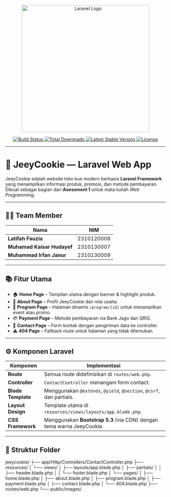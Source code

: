<p align="center">
  <a href="https://laravel.com" target="_blank">
    <img src="https://raw.githubusercontent.com/laravel/art/master/logo-lockup/5%20SVG/2%20CMYK/1%20Full%20Color/laravel-logolockup-cmyk-red.svg" width="400" alt="Laravel Logo">
  </a>
</p>

<p align="center">
  <a href="https://github.com/laravel/framework/actions">
    <img src="https://github.com/laravel/framework/workflows/tests/badge.svg" alt="Build Status">
  </a>
  <a href="https://packagist.org/packages/laravel/framework">
    <img src="https://img.shields.io/packagist/dt/laravel/framework" alt="Total Downloads">
  </a>
  <a href="https://packagist.org/packages/laravel/framework">
    <img src="https://img.shields.io/packagist/v/laravel/framework" alt="Latest Stable Version">
  </a>
  <a href="https://packagist.org/packages/laravel/framework">
    <img src="https://img.shields.io/packagist/l/laravel/framework" alt="License">
  </a>
</p>

---

# 🍪 JeeyCookie — Laravel Web App

JeeyCookie adalah website toko kue modern berbasis **Laravel Framework** yang menampilkan informasi produk, promosi, dan metode pembayaran.  
Dibuat sebagai bagian dari **Asessment 1** untuk mata kuliah *Web Programming*.

---

## 👩‍💻 Team Member
| Nama | NIM |
|------|--------|
| **Latifah Fauzia** | 2310120008 |
| **Muhamad Kaisar Hudayef** | 2310130007 |
| **Muhammad Irfan Janur** | 2310130009 |

---

## 📚 Fitur Utama

- 🏠 **Home Page** – Tampilan utama dengan banner & highlight produk.  
- 🍪 **About Page** – Profil JeeyCookie dan nilai usaha.  
- 🧁 **Program Page** – Halaman dinamis `/program/{id}` untuk menampilkan event atau promo.  
- 💳 **Payment Page** – Metode pembayaran via Bank Jago dan QRIS.  
- 💬 **Contact Page** – Form kontak dengan pengiriman data ke controller.  
- ⚠️ **404 Page** – Fallback route untuk halaman yang tidak ditemukan.  

---

## ⚙️ Komponen Laravel

| Komponen | Implementasi |
|-----------|---------------|
| **Route** | Semua route didefinisikan di `routes/web.php`. |
| **Controller** | `ContactController` menangani form contact. |
| **Blade Template** | Menggunakan `@extends`, `@yield`, `@section`, `@csrf`, dan partials. |
| **Layout Design** | Template utama di `resources/views/layouts/app.blade.php`. |
| **CSS Framework** | Menggunakan **Bootstrap 5.3** (via CDN) dengan tema warna JeeyCookie. |

---

## 🧱 Struktur Folder
jeeycookie/
├── app/Http/Controllers/ContactController.php
├── resources/
│ └── views/
│ ├── layouts/app.blade.php
│ ├── partials/
│ │ ├── header.blade.php
│ │ └── footer.blade.php
│ └── pages/
│ ├── home.blade.php
│ ├── about.blade.php
│ ├── program.blade.php
│ ├── payment.blade.php
│ ├── contact.blade.php
│ └── 404.blade.php
├── routes/web.php
└── public/images/